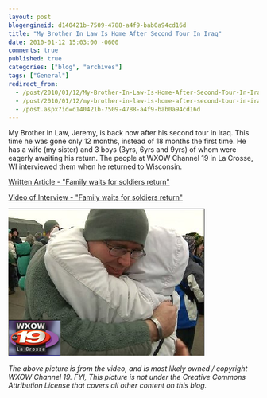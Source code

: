 ```yaml
---
layout: post
blogengineid: d140421b-7509-4788-a4f9-bab0a94cd16d
title: "My Brother In Law Is Home After Second Tour In Iraq"
date: 2010-01-12 15:03:00 -0600
comments: true
published: true
categories: ["blog", "archives"]
tags: ["General"]
redirect_from: 
  - /post/2010/01/12/My-Brother-In-Law-Is-Home-After-Second-Tour-In-Iraq
  - /post/2010/01/12/my-brother-in-law-is-home-after-second-tour-in-iraq
  - /post.aspx?id=d140421b-7509-4788-a4f9-bab0a94cd16d
---
```

<!-- more -->

My Brother In Law, Jeremy, is back now after his second tour in Iraq. This time he was gone only 12 months, instead of 18 months the first time. He has a wife (my sister) and 3 boys (3yrs, 6yrs and 9yrs) of whom were eagerly awaiting his return. The people at WXOW Channel 19 in La Crosse, WI interviewed them when he returned to Wisconsin.

<a rel="nofollow" href="http://www.wxow.com/Global/story.asp?S=11805417">Written Article - "Family waits for soldiers return"</a>

<a rel="nofollow" href="http://www.wxow.com/global/video/popup/pop_playerLaunch.asp?clipId1=4450249&amp;flvUri=&amp;partnerclipid=&amp;at1=News&amp;vt1=v&amp;h1=Family%20waits%20for%20soldiers%20return&amp;d1=138033&amp;redirUrl=&amp;activePane=info&amp;LaunchPageAdTag=homepage&amp;clipFormat=flv">Video of Interview - "Family waits for soldiers return"</a>

<a rel="nofollow" href="http://www.wxow.com/Global/story.asp?S=11805417"><img src="/images/posts/2010/1/FamilyWaitsForSoldiersReturnWXOW10LaCrosse.png" border="0" alt="" /></a>

*The above picture is from the video, and is most likely owned / copyright WXOW Channel 19. FYI, This picture is not under the Creative Commons Attribution License that covers all other content on this blog.*
